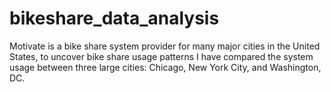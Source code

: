 # bikeshare_data_analysis
 Motivate is a bike share system provider for many major cities in the United States, to uncover bike share usage patterns I have compared the system usage between three large cities: Chicago, New York City, and Washington, DC.
